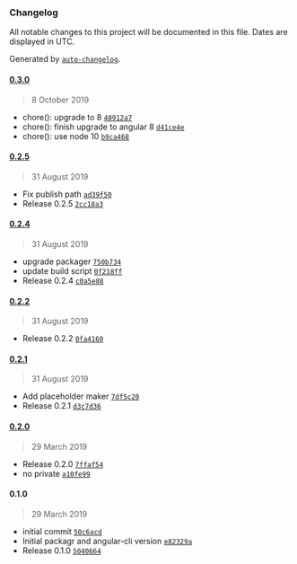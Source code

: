### Changelog

All notable changes to this project will be documented in this file. Dates are displayed in UTC.

Generated by [`auto-changelog`](https://github.com/CookPete/auto-changelog).

#### [0.3.0](https://github.com/nomadreservations/ngx-currency/compare/0.2.5...0.3.0)

> 8 October 2019

- chore(): upgrade to 8 [`48912a7`](https://github.com/nomadreservations/ngx-currency/commit/48912a75cf73d9f739c9ed2d9d2f84c3948048c2)
- chore(): finish upgrade to angular 8 [`d41ce4e`](https://github.com/nomadreservations/ngx-currency/commit/d41ce4e4b25f313d26bfc5c5e6d0486ba63956e7)
- chore(): use node 10 [`b9ca468`](https://github.com/nomadreservations/ngx-currency/commit/b9ca468577a870d44b9ca94b5e3b13237bb44f4f)

#### [0.2.5](https://github.com/nomadreservations/ngx-currency/compare/0.2.4...0.2.5)

> 31 August 2019

- Fix publish path [`ad39f50`](https://github.com/nomadreservations/ngx-currency/commit/ad39f50496b0e61f2e35378478cf504ecaee6956)
- Release 0.2.5 [`2cc18a3`](https://github.com/nomadreservations/ngx-currency/commit/2cc18a3aff5ffb0502358c558a8ab10b447e439a)

#### [0.2.4](https://github.com/nomadreservations/ngx-currency/compare/0.2.2...0.2.4)

> 31 August 2019

- upgrade packager [`750b734`](https://github.com/nomadreservations/ngx-currency/commit/750b734f20775e5486a3fc0ce66d95e87750d0fd)
- update build script [`0f218ff`](https://github.com/nomadreservations/ngx-currency/commit/0f218ffed245a9dc1d4ad998009adfe72f76123d)
- Release 0.2.4 [`c0a5e88`](https://github.com/nomadreservations/ngx-currency/commit/c0a5e88cf5e515c97d51a858cd729f132762d838)

#### [0.2.2](https://github.com/nomadreservations/ngx-currency/compare/0.2.1...0.2.2)

> 31 August 2019

- Release 0.2.2 [`0fa4160`](https://github.com/nomadreservations/ngx-currency/commit/0fa4160339f88422406437dfd81b57932185f681)

#### [0.2.1](https://github.com/nomadreservations/ngx-currency/compare/0.2.0...0.2.1)

> 31 August 2019

- Add placeholder maker [`7df5c20`](https://github.com/nomadreservations/ngx-currency/commit/7df5c20c5c926ccd8616d594b0626587c6e1fd14)
- Release 0.2.1 [`d3c7d36`](https://github.com/nomadreservations/ngx-currency/commit/d3c7d369bc3340fb87d998b7bb73d0e19d5c9104)

#### [0.2.0](https://github.com/nomadreservations/ngx-currency/compare/0.1.0...0.2.0)

> 29 March 2019

- Release 0.2.0 [`7ffaf54`](https://github.com/nomadreservations/ngx-currency/commit/7ffaf54c089bc178c93598f4b483458bb59830a6)
- no private [`a10fe99`](https://github.com/nomadreservations/ngx-currency/commit/a10fe99e8c6037bae2586b85c1dd112b79a05e9e)

#### 0.1.0

> 29 March 2019

- initial commit [`50c6acd`](https://github.com/nomadreservations/ngx-currency/commit/50c6acd2573432ef3a8e43c5b478da10a38fb309)
- Initial packagr and angular-cli version [`e82329a`](https://github.com/nomadreservations/ngx-currency/commit/e82329a9436156ce225371c588be7de35fadf555)
- Release 0.1.0 [`5040664`](https://github.com/nomadreservations/ngx-currency/commit/50406643eabd34fa1a92d4f172d066a46dfb8dcf)
